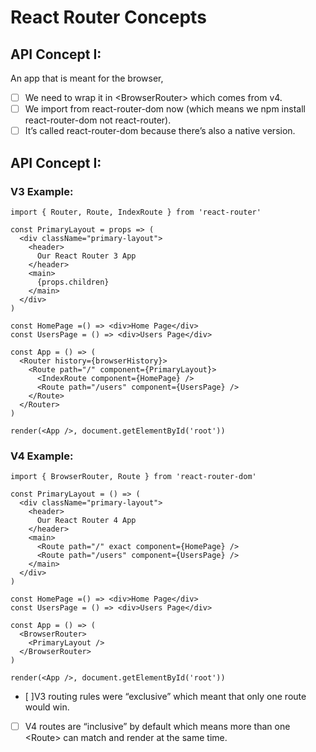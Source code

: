 # React Router Concepts

## API Concept I: 
  An app that is meant for the browser, 
  
  - [ ] We need to wrap it in &lt;BrowserRouter&gt; which comes from v4. 
  - [ ] We import from react-router-dom now (which means we npm install react-router-dom not react-router). 
  - [ ] It’s called react-router-dom because there’s also a native version.
## API Concept I: 
### V3 Example: 
```
import { Router, Route, IndexRoute } from 'react-router'

const PrimaryLayout = props => (
  <div className="primary-layout">
    <header>
      Our React Router 3 App
    </header>
    <main>
      {props.children}
    </main>
  </div>
)

const HomePage =() => <div>Home Page</div>
const UsersPage = () => <div>Users Page</div>

const App = () => (
  <Router history={browserHistory}>
    <Route path="/" component={PrimaryLayout}>
      <IndexRoute component={HomePage} />
      <Route path="/users" component={UsersPage} />
    </Route>
  </Router>
)

render(<App />, document.getElementById('root'))
```
### V4 Example: 
```
import { BrowserRouter, Route } from 'react-router-dom'

const PrimaryLayout = () => (
  <div className="primary-layout">
    <header>
      Our React Router 4 App
    </header>
    <main>
      <Route path="/" exact component={HomePage} />
      <Route path="/users" component={UsersPage} />
    </main>
  </div>
)

const HomePage =() => <div>Home Page</div>
const UsersPage = () => <div>Users Page</div>

const App = () => (
  <BrowserRouter>
    <PrimaryLayout />
  </BrowserRouter>
)

render(<App />, document.getElementById('root'))
```
  - [ ]V3 routing rules were “exclusive” which meant that only one route would win. 
  - [ ] V4 routes are “inclusive” by default which means more than one &lt;Route&gt; can match and render at the same time.